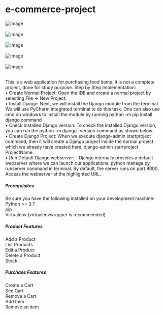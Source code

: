 # e-commerce-project
![image](https://user-images.githubusercontent.com/115018781/198296356-22c215f9-fde2-458a-9f60-cd0e5137f980.png)<br><br>
![image](https://user-images.githubusercontent.com/115018781/198300808-958482dd-3617-458e-98a1-d33bab34c612.png)<br><br>
![image](https://user-images.githubusercontent.com/115018781/198301171-df703865-4b7e-42ad-a7d9-f994d6cc843c.png)<br><br>
![image](https://user-images.githubusercontent.com/115018781/198301237-66368dd0-d1d8-4446-b549-d534bd327e29.png)<br><br>
![image](https://user-images.githubusercontent.com/115018781/198301426-9707c205-6a8a-4b9e-b482-9a57ceb15aaa.png)<br><br>

This is a web application for purchasing food items. It is not a complete project, done for study purpose. Step by Step Implementation: <br>
•	Create Normal Project: Open the IDE and create a normal project by selecting File -> New Project.<br>
•	Install Django: Next, we will install the Django module from the terminal. We will use PyCharm integrated terminal to do this task. One can also use cmd on windows to install the module by running python -m pip install django command<br>
•	Check Installed Django version: To check the installed Django version, you can run the python -m django -version command as shown below.<br>
•	Create Django Project: When we execute django-admin startproject command, then it will create a Django project inside the normal project which we already have created here. django-admin startproject ProjectName.<br>
•	Run Default Django webserver: - Django internally provides a default webserver where we can launch our applications. python manage.py runserver command in terminal. By default, the server runs on port 8000. Access the webserver at the highlighted URL.


##### Prerequisites<br>
Be sure you have the following installed on your development machine:<br>
Python >= 3.7<br>
pip<br>
Virtualenv (virtualenvwrapper is recommended)<br>

##### Product Features<br>
Add a Product <br>
 List Products <br>
 Edit a Product <br>
 Delete a Product <br>
 Stock <br>
##### Purchase Features<br>
Create a Cart <br>
See Cart <br>
Remove a Cart<br> 
Add Item <br>
Remove an item<br> 
